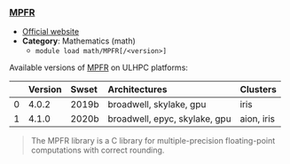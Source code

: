 ### [MPFR](https://www.mpfr.org)

* [Official website](https://www.mpfr.org)
* __Category__: Mathematics (math)
    -  `module load math/MPFR[/<version>]`

Available versions of [MPFR](https://www.mpfr.org) on ULHPC platforms:

|    | Version   | Swset   | Architectures                 | Clusters   |
|---:|:----------|:--------|:------------------------------|:-----------|
|  0 | 4.0.2     | 2019b   | broadwell, skylake, gpu       | iris       |
|  1 | 4.1.0     | 2020b   | broadwell, epyc, skylake, gpu | aion, iris |

> The MPFR library is a C library for multiple-precision floating-point computations with correct rounding.
